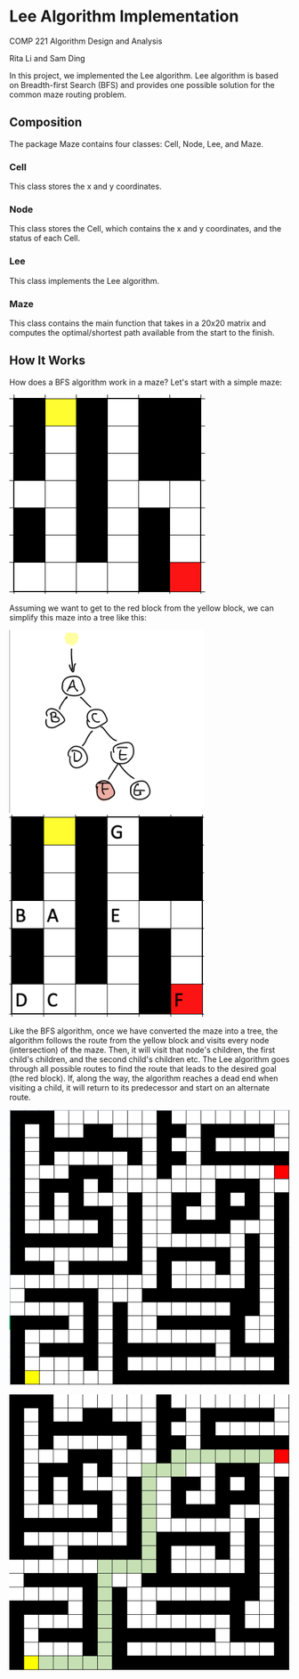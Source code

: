 # Lee Algorithm Implementation
COMP 221 Algorithm Design and Analysis 

Rita Li and Sam Ding

In this project, we implemented the Lee algorithm. Lee algorithm is based on Breadth-first Search (BFS) and provides one possible solution for the common maze routing problem.

## Composition
The package Maze contains four classes: Cell, Node, Lee, and Maze.

### Cell
This class stores the x and y coordinates.

### Node
This class stores the Cell, which contains the x and y coordinates, and the status of each Cell.

### Lee
This class implements the Lee algorithm. 

### Maze
This class contains the main function that takes in a 20x20 matrix and computes the optimal/shortest path available from the start to the finish.


## How It Works
How does a BFS algorithm work in a maze? Let's start with a simple maze:

![a sample 7x7 maze](img/7x7.png)

Assuming we want to get to the red block from the yellow block, we can simplify this maze into a tree like this:

<img src="img/7x7graph.jpeg" width="350" />
<img src="img/7x7mazeWithG.png" width="350" />

Like the BFS algorithm, once we have converted the maze into a tree, the algorithm follows the route from the yellow block and visits every node (intersection) of the maze. Then, it will visit that node's children, the first child's children, and the second child's children etc. The Lee algorithm goes through all possible routes to find the route that leads to the desired goal (the red block). If, along the way, the algorithm reaches a dead end when visiting a child, it will return to its predecessor and start on an alternate route. 



![a sample 20x20 maze](img/sample%20matrix.png)

![a sample 20x20 maze](img/sample%20solution.png)

